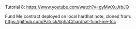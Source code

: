 Tutorial 8: https://www.youtube.com/watch?v=gyMwXuJrbJQ

Fund Me contract deployed on local hardhat note, cloned from: https://github.com/PatrickAlphaC/hardhat-fund-me-fcc
